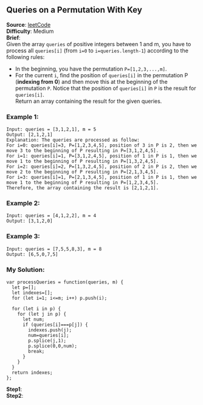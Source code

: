 ## Queries on a Permutation With Key

**Source**: [leetCode](https://leetcode.com/problems/queries-on-a-permutation-with-key/)  
**Difficulty**: Medium   
**Brief**:  
Given the array ```queries``` of positive integers between 1 and m, you have to process all ```queries[i]``` (from ```i=0``` to ```i=queries.length-1```) according to the following rules:  
- In the beginning, you have the permutation ```P=[1,2,3,...,m]```.  
- For the current ```i```, find the position of ```queries[i]``` in the permutation P (**indexing from 0**) and then move this at the beginning of the permutation ```P```. Notice that the position of ```queries[i]``` in ```P``` is the result for ```queries[i]```.  
Return an array containing the result for the given queries.  


### Example 1:
```
Input: queries = [3,1,2,1], m = 5  
Output: [2,1,2,1]   
Explanation: The queries are processed as follow: 
For i=0: queries[i]=3, P=[1,2,3,4,5], position of 3 in P is 2, then we move 3 to the beginning of P resulting in P=[3,1,2,4,5]. 
For i=1: queries[i]=1, P=[3,1,2,4,5], position of 1 in P is 1, then we move 1 to the beginning of P resulting in P=[1,3,2,4,5]. 
For i=2: queries[i]=2, P=[1,3,2,4,5], position of 2 in P is 2, then we move 2 to the beginning of P resulting in P=[2,1,3,4,5]. 
For i=3: queries[i]=1, P=[2,1,3,4,5], position of 1 in P is 1, then we move 1 to the beginning of P resulting in P=[1,2,3,4,5]. 
Therefore, the array containing the result is [2,1,2,1].
```

### Example 2:
```
Input: queries = [4,1,2,2], m = 4
Output: [3,1,2,0]
```

### Example 3:
```
Input: queries = [7,5,5,8,3], m = 8
Output: [6,5,0,7,5]
```

### My Solution:
```
var processQueries = function(queries, m) {
  let p=[];
  let indexes=[];
  for (let i=1; i<=m; i++) p.push(i);

  for (let i in p) {
    for (let j in p) {
      let num;
      if (queries[i]===p[j]) {
        indexes.push(j);
        num=queries[i];
        p.splice(j,1);
        p.splice(0,0,num);
        break;
      }
    }
  }
  return indexes;
};
```
**Step1**:  
**Step2**:  
